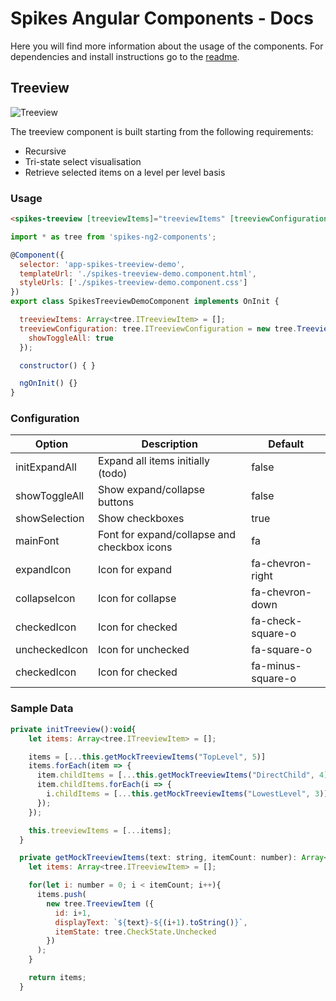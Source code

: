 # Spikes Angular Components - Docs

Here you will find more information about the usage of the components.
For dependencies and install instructions go to the [readme](https://github.com/SpikesBE/AngularComponents).

## Treeview

![Treeview](/AngularComponents/img/SpikesTreeview.png "Treeview Sample")

The treeview component is built starting from the following requirements:
* Recursive
* Tri-state select visualisation
* Retrieve selected items on a level per level basis

### Usage

```html
<spikes-treeview [treeviewItems]="treeviewItems" [treeviewConfiguration]="treeviewConfiguration"></spikes-treeview>
```

```js
import * as tree from 'spikes-ng2-components';

@Component({
  selector: 'app-spikes-treeview-demo',
  templateUrl: './spikes-treeview-demo.component.html',
  styleUrls: ['./spikes-treeview-demo.component.css']
})
export class SpikesTreeviewDemoComponent implements OnInit {

  treeviewItems: Array<tree.ITreeviewItem> = [];
  treeviewConfiguration: tree.ITreeviewConfiguration = new tree.TreeviewConfiguration({
    showToggleAll: true
  });

  constructor() { }

  ngOnInit() {}
}
```
### Configuration

|Option|Description|Default|
|---|---|---|
|initExpandAll|Expand all items initially (todo)|false|
|showToggleAll|Show expand/collapse buttons|false|
|showSelection|Show checkboxes|true|
|mainFont|Font for expand/collapse and checkbox icons|fa|
|expandIcon|Icon for expand|fa-chevron-right|
|collapseIcon|Icon for collapse|fa-chevron-down|
|checkedIcon|Icon for checked|fa-check-square-o|
|uncheckedIcon|Icon for unchecked|fa-square-o|
|checkedIcon|Icon for checked|fa-minus-square-o|

### Sample Data

```js
private initTreeview():void{
    let items: Array<tree.ITreeviewItem> = [];

    items = [...this.getMockTreeviewItems("TopLevel", 5)]
    items.forEach(item => {
      item.childItems = [...this.getMockTreeviewItems("DirectChild", 4)];
      item.childItems.forEach(i => {
        i.childItems = [...this.getMockTreeviewItems("LowestLevel", 3)];
      });
    });

    this.treeviewItems = [...items];
  }

  private getMockTreeviewItems(text: string, itemCount: number): Array<tree.ITreeviewItem>{
    let items: Array<tree.ITreeviewItem> = [];

    for(let i: number = 0; i < itemCount; i++){
      items.push(
        new tree.TreeviewItem ({
          id: i+1,
          displayText: `${text}-${(i+1).toString()}`,
          itemState: tree.CheckState.Unchecked
        })
      );
    }

    return items;
  }
```
